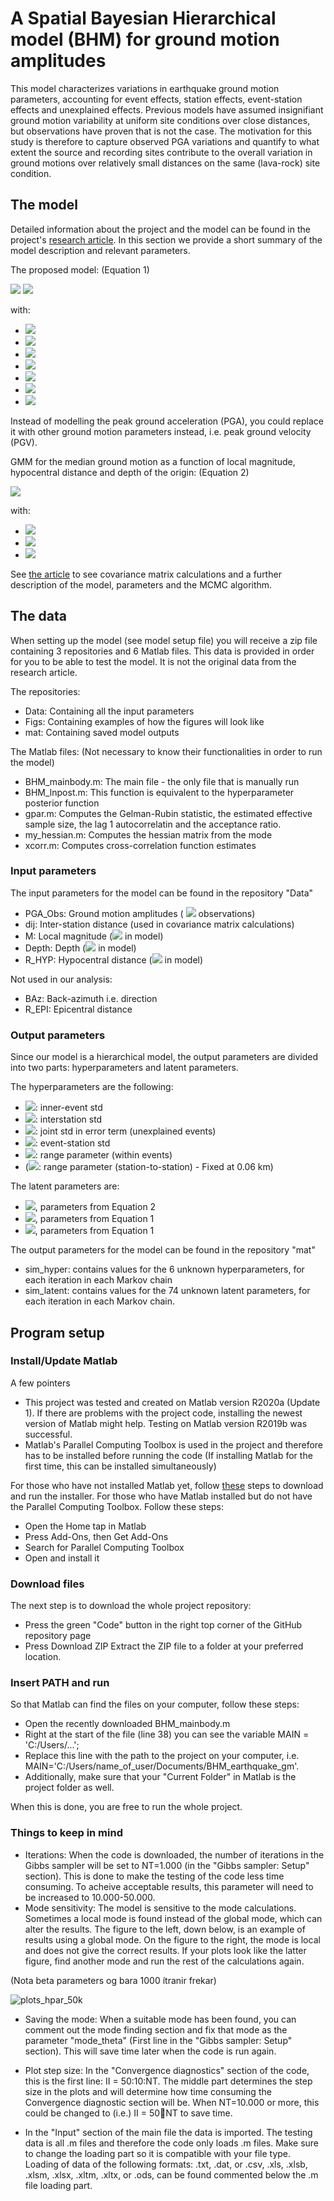 # A Spatial Bayesian Hierarchical model (BHM) for ground motion amplitudes
 
This model characterizes variations in earthquake ground motion parameters, accounting for event effects, station effects, event-station effects and unexplained effects. Previous models have assumed insignifiant ground motion variability at uniform site conditions over close distances, but observations have proven that is not the case. The motivation for this study is therefore to capture observed PGA variations and quantify to what extent the source and recording sites contribute to the overall variation in ground motions over relatively small distances on the same (lava-rock) site condition.

## The model

Detailed information about the project and the model can be found in the project's [research article](https://onlinelibrary.wiley.com/doi/epdf/10.1002/env.2497). In this section we provide a short summary of the model description and relevant parameters.

The proposed model: (Equation 1)

<img src="https://render.githubusercontent.com/render/math?math=log_{10}(Y_{es})=log_{10}(\mu_{es})%2B\delta+B_e%2B\delta+S_s%2B\delta+R_{es}"> 
<img src="https://render.githubusercontent.com/render/math?math=e=1,...,N,+s=1,...,Q">


with:

* <img src="https://render.githubusercontent.com/render/math?math=Y_{es}\text{: PGA}">
* <img src="https://render.githubusercontent.com/render/math?math=\mu_{es}\text{: Median ground motion}">
* <img src="https://render.githubusercontent.com/render/math?math=\delta+B_e\text{: Effect from event e}">
* <img src="https://render.githubusercontent.com/render/math?math=\delta+B_e\text{: Effect from station s}">
* <img src="https://render.githubusercontent.com/render/math?math=\delta+S_s\text{: Effect from station s}">
* <img src="https://render.githubusercontent.com/render/math?math=\delta+WS_{es}\text{: Spatially correlated event-staion effect from event e and station s}">
* <img src="https://render.githubusercontent.com/render/math?math=\delta+R_{es}\text{: Effects that are unexplained or not accounted for}">

Instead of modelling the peak ground acceleration (PGA), you could replace it with other ground motion parameters instead, i.e. peak ground velocity (PGV).

GMM for the median ground motion as a function of local magnitude, hypocentral distance and depth of the origin: (Equation 2)

<img src="https://render.githubusercontent.com/render/math?math=log_{10}(\mu_{es})=\beta_1%2B\beta_2+M_e%2B\beta_3+\text{log}_{10}(R_{es})%2B\beta_4+D_e">

with:

* <img src="https://render.githubusercontent.com/render/math?math=M_{e}\text{: local magnitude of the  }+e\text{th earthquake}">
* <img src="https://render.githubusercontent.com/render/math?math=\R_{es}\text{: Hypocentral distance from the  }+e\text{th event to the }s\text{th station}">
* <img src="https://render.githubusercontent.com/render/math?math=\D_e\text{: Depth of the origin of the  }+e\text{th earthquake}">

See [the article](https://onlinelibrary.wiley.com/doi/epdf/10.1002/env.2497) to see covariance matrix calculations and a further description of the model, parameters and the MCMC algorithm.


## The data

When setting up the model (see model setup file) you will receive a zip file containing 3 repositories and 6 Matlab files. This data is provided in order for you to be able to test the model. It is not the original data from the research article.

The repositories:

* Data: Containing all the input parameters
* Figs: Containing examples of how the figures will look like
* mat: Containing saved model outputs


The Matlab files: (Not necessary to know their functionalities in order to run the model)

* BHM_mainbody.m: The main file - the only file that is manually run
* BHM_lnpost.m: This function is equivalent to the hyperparameter posterior function
* gpar.m: Computes the Gelman-Rubin statistic, the estimated effective sample size, the lag 1 autocorrelatin and the acceptance ratio.
* my_hessian.m: Computes the hessian matrix from the mode
* xcorr.m: Computes cross-correlation function estimates



### Input parameters

The input parameters for the model can be found in the repository "Data" 

* PGA_Obs: Ground motion amplitudes ( <img src="https://render.githubusercontent.com/render/math?math=Y_{es}"> observations)
* dij: Inter-station distance (used in covariance matrix calculations)
* M: Local magnitude (<img src="https://render.githubusercontent.com/render/math?math=M_{e}"> in model)
* Depth: Depth (<img src="https://render.githubusercontent.com/render/math?math=D_{e}"> in model)
* R_HYP: Hypocentral distance (<img src="https://render.githubusercontent.com/render/math?math=R_{es}"> in model)

Not used in our analysis:
* BAz: Back-azimuth i.e. direction
* R_EPI: Epicentral distance

### Output parameters

Since our model is a hierarchical model, the output parameters are divided into two parts: hyperparameters and latent parameters.

The hyperparameters are the following:
* <img src="https://render.githubusercontent.com/render/math?math=\tau">: inner-event std
* <img src="https://render.githubusercontent.com/render/math?math=\phi_{S2S}">: interstation std
* <img src="https://render.githubusercontent.com/render/math?math=\phi_{R}">: joint std in error term (unexplained events)
* <img src="https://render.githubusercontent.com/render/math?math=\phi_{SS}">: event-station std
* <img src="https://render.githubusercontent.com/render/math?math=\Delta_{SS}">: range parameter (within events)
* (<img src="https://render.githubusercontent.com/render/math?math=\Delta_{S2S}">: range parameter (station-to-station) - Fixed at 0.06 km) 

The latent parameters are:
* <img src="https://render.githubusercontent.com/render/math?math=\beta_1,...,\beta_4">, parameters from Equation 2
* <img src="https://render.githubusercontent.com/render/math?math=\delta+S_1,...,\delta+S_10">, parameters from Equation 1
* <img src="https://render.githubusercontent.com/render/math?math=\delta+B_1,...,\delta+B_60">, parameters from Equation 1


The output parameters for the model can be found in the repository "mat"

* sim_hyper: contains values for the 6 unknown hyperparameters, for each iteration in each Markov chain
* sim_latent: contains values for the 74 unknown latent parameters, for each iteration in each Markov chain.



## Program setup

### Install/Update Matlab

A few pointers
* This project was tested and created on Matlab version R2020a (Update 1). If there are problems with the project code, installing the newest version of Matlab might help. Testing on Matlab version R2019b was successful.
* Matlab's Parallel Computing Toolbox is used in the project and therefore has to be installed before running the code (If installing Matlab for the first time, this can be installed simultaneously)

For those who have not installed Matlab yet, follow [these](https://nl.mathworks.com/help/install/) steps to download and run the installer.
For those who have Matlab installed but do not have the Parallel Computing Toolbox. Follow these steps:

* Open the Home tap in Matlab
* Press Add-Ons, then Get Add-Ons
* Search for Parallel Computing Toolbox
* Open and install it


### Download files
The next step is to download the whole project repository:
* Press the green "Code" button in the right top corner of the GitHub repository page
* Press Download ZIP
Extract the ZIP file to a folder at your preferred location.


### Insert PATH and run

So that Matlab can find the files on your computer, follow these steps:
* Open the recently downloaded BHM_mainbody.m
* Right at the start of the file (line 38) you can see the variable MAIN = 'C:/Users/...';
* Replace this line with the path to the project on your computer, i.e. MAIN='C:/Users/name_of_user/Documents/BHM_earthquake_gm'.
* Additionally, make sure that your "Current Folder" in Matlab is the project folder as well.

When this is done, you are free to run the whole project.


### Things to keep in mind

* Iterations: When the code is downloaded, the number of iterations in the Gibbs sampler will be set to NT=1.000 (in the "Gibbs sampler: Setup" section). This is done to make the testing of the code less time consuming. To acheive acceptable results, this parameter will need to be increased to 10.000-50.000.
* Mode sensitivity: The model is sensitive to the mode calculations. Sometimes a local mode is found instead of the global mode, which can alter the results. The figure to the left, down below, is an example of results using a global mode. On the figure to the right, the mode is local and does not give the correct results. If your plots look like the latter figure, find another mode and run the rest of the calculations again.

(Nota beta parameters og bara 1000 ítranir frekar)

![plots_hpar_50k](https://user-images.githubusercontent.com/39263646/90687955-378c5100-e25d-11ea-827e-5b572fef9d7b.jpg)

* Saving the mode: When a suitable mode has been found, you can comment out the mode finding section and fix that mode as the parameter "mode_theta" (First line in the "Gibbs sampler: Setup" section). This will save time later when the code is run again.

* Plot step size: In the "Convergence diagnostics" section of the code, this is the first line: II = 50:10:NT. The middle part determines the step size in the plots and will determine how time consuming the Convergence diagnostic section will be. When NT=10.000 or more, this could be changed to (i.e.) II = 50:100:NT to save time. 

* In the "Input" section of the main file the data is imported. The testing data is all .m files and therefore the code only loads .m files. Make sure to change the loading part so it is compatible with your file type. Loading of data of the following formats: .txt, .dat, or .csv, .xls, .xlsb, .xlsm, .xlsx, .xltm, .xltx, or .ods, can be found commented below the .m file loading part.



